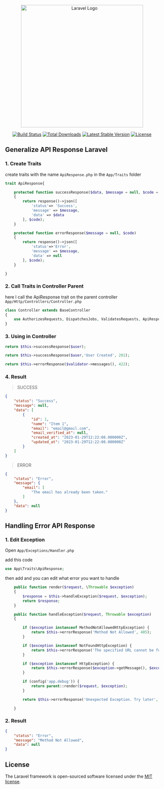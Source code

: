 <p align="center"><a href="https://laravel.com" target="_blank"><img src="https://raw.githubusercontent.com/laravel/art/master/logo-lockup/5%20SVG/2%20CMYK/1%20Full%20Color/laravel-logolockup-cmyk-red.svg" width="400" alt="Laravel Logo"></a></p>

<p align="center">
<a href="https://github.com/laravel/framework/actions"><img src="https://github.com/laravel/framework/workflows/tests/badge.svg" alt="Build Status"></a>
<a href="https://packagist.org/packages/laravel/framework"><img src="https://img.shields.io/packagist/dt/laravel/framework" alt="Total Downloads"></a>
<a href="https://packagist.org/packages/laravel/framework"><img src="https://img.shields.io/packagist/v/laravel/framework" alt="Latest Stable Version"></a>
<a href="https://packagist.org/packages/laravel/framework"><img src="https://img.shields.io/packagist/l/laravel/framework" alt="License"></a>
</p>

## Generalize API Response Laravel

### 1. Create Traits
create traits with the name ```ApiResponse.php``` in the ```App/Traits``` folder
```php
trait ApiResponse{

    protected function successResponse($data, $message = null, $code = 200)
    {
        return response()->json([
            'status'=> 'Success',
            'message' => $message,
            'data' => $data
        ], $code);
    }

    protected function errorResponse($message = null, $code)
    {
        return response()->json([
            'status'=>'Error',
            'message' => $message,
            'data' => null
        ], $code);
    }

}

```

### 2. Call Traits in Controller Parent
here I call the ApiResponse trait on the parent controller ```App/Http/Controllers/Controller.php```
```php
class Controller extends BaseController
{
    use AuthorizesRequests, DispatchesJobs, ValidatesRequests, ApiResponse;
}
```

### 3. Using in Controller
```php
return $this->successResponse($user);
```
```php
return $this->successResponse($user,'User Created', 201);
```
```php
return $this->errorResponse($validator->messages(), 422);
```

### 4. Result
>SUCCESS
```json
{
    "status": "Success",
    "message": null,
    "data": [
        {
            "id": 1,
            "name": "Item 1",
            "email": "email@gmail.com",
            "email_verified_at": null,
            "created_at": "2023-01-29T12:22:08.000000Z",
            "updated_at": "2023-01-29T12:22:08.000000Z"
        }
    ]
}
```
>ERROR
```json
{
    "status": "Error",
    "message": {
        "email": [
            "The email has already been taken."
        ]
    },
    "data": null
}
```

## Handling Error API Response
### 1. Edit Exception
Open ```App/Exceptions/Handler.php``` 

add this code
```php
use App\Traits\ApiResponse;
```
then add and you can edit what error you want to handle
```php
    public function render($request, \Throwable $exception)
    {
        $response = $this->handleException($request, $exception);
        return $response;
    }

    public function handleException($request, Throwable $exception)
    {

        if ($exception instanceof MethodNotAllowedHttpException) {
            return $this->errorResponse('Method Not Allowed', 405);
        }

        if ($exception instanceof NotFoundHttpException) {
            return $this->errorResponse('The specified URL cannot be found', 404);
        }

        if ($exception instanceof HttpException) {
            return $this->errorResponse($exception->getMessage(), $exception->getStatusCode());
        }

        if (config('app.debug')) {
            return parent::render($request, $exception);
        }

        return $this->errorResponse('Unexpected Exception. Try later', 500);

    }
```
### 2. Result
```json
{
    "status": "Error",
    "message": "Method Not Allowed",
    "data": null
}
```
## License

The Laravel framework is open-sourced software licensed under the [MIT license](https://opensource.org/licenses/MIT).
